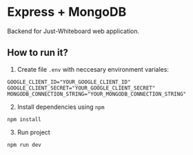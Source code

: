 # Express + MongoDB

Backend for Just-Whiteboard web application.

## How to run it?

1. Create file `.env` with neccesary environment variales:
```
GOOGLE_CLIENT_ID="YOUR_GOOGLE_CLIENT_ID"
GOOGLE_CLIENT_SECRET="YOUR_GOOGLE_CLIENT_SECRET"
MONGODB_CONNECTION_STRING="YOUR_MONGODB_CONNECTION_STRING"
```
2. Install dependencies using `npm`
```
npm install
```

3. Run project
```
npm run dev
```